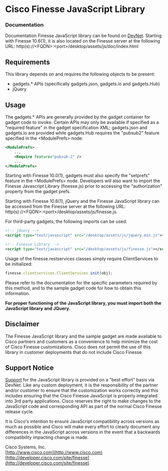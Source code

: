 # Cisco Finesse JavaScript Library
### Documentation
Documentation Finesse JavaScript library can be found on [DevNet](https://developer.cisco.com/docs/finesse/#!javascript-library). Starting with Finesse 10.6(1), it is also located on the Finesse server at the following URL: http(s)://&lt;FQDN&gt;:&lt;port&gt;/desktop/assets/js/doc/index.html

## Requirements
This library depends on and requires the following objects to be present:
- gadgets.* APIs (specifically gadgets.json, gadgets.io and gadgets.Hub)
- jQuery

## Usage
The gadgets.* APIs are generally provided by the gadget container for gadget code to invoke. Certain APIs may only be available if specified as a "required feature" in the gadget specification XML; gadgets.json and gadgets.io are provided while gadgets.Hub requires the "pubsub2" feature specified in the &lt;ModulePrefs&gt; node:
```xml
<ModulePrefs>
    ...
    <Require feature="pubsub-2" />
    ...
</ModulePrefs>
```

Starting with Finesse 10.0(1), gadgets must also specify the "setprefs" feature in the &lt;ModulePrefs&gt; node. Developers will also want to import the Finesse Javascript Library (finesse.js) prior to accessing the "authorization" property from the gadget prefs.

Starting with Finesse 10.6(1), jQuery and the Finesse JavaScript library can be accessed from the Finesse server at the following URL: http(s)://&lt;FQDN&gt;:&lt;port&gt;/desktop/assets/js/finesse.js.

For third-party gadgets, the following imports can be used:
```xml
<!-- jQuery -->
<script type="text/javascript" src="/desktop/assets/js/jquery.min.js"></script>

<!-- Finesse Library -->
<script type="text/javascript" src="/desktop/assets/js/finesse.js"></script>
```

Usage of the finesse.restservices classes simply require ClientServices to be initialized:

```javascript
finesse.clientservices.ClientServices.init(obj);
```

Please refer to the documentation for the specific parameters required by this method, and to the sample gadget code for how to obtain this information.

**For proper functioning of the JavaScript library, you must import both the JavaScript library and JQuery.**

## Disclaimer
The Finesse JavaScript library and the sample gadget are made available to Cisco partners and customers as a convenience to help minimize the cost of Cisco Finesse customizations. Cisco does not permit the use of this library in customer deployments that do not include Cisco Finesse.

## Support Notice
[Support](https://developer.cisco.com/site/support) for the JavaScript library is provided on a "best effort" basis via DevNet. Like any custom deployment, it is the responsibility of the partner and/or customer to ensure that the customization works correctly and this includes ensuring that the Cisco Finesse JavaScript is properly integrated into 3rd party applications. Cisco reserves the right to make changes to the JavaScript code and corresponding API as part of the normal Cisco Finesse release cycle.

It is Cisco's intention to ensure JavaScript compatibility across versions as much as possible and Cisco will make every effort to clearly document any differences in the JavaScript across versions in the event that a backwards compatibility impacting change is made.

Cisco Systems, Inc.<br>
[http://www.cisco.com](http://www.cisco.com)<br>
[http://developer.cisco.com/site/finesse](http://developer.cisco.com/site/finesse)